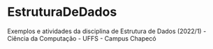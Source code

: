 # EstruturaDeDados
Exemplos e atividades da disciplina de Estrutura de Dados (2022/1) - Ciência da Computação - UFFS - Campus Chapecó
